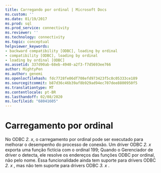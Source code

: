 ```yaml
---
title: Carregando por ordinal | Microsoft Docs
ms.custom: ''
ms.date: 01/19/2017
ms.prod: sql
ms.prod_service: connectivity
ms.reviewer: ''
ms.technology: connectivity
ms.topic: conceptual
helpviewer_keywords:
- backward compatibility [ODBC], loading by ordinal
- compatibility [ODBC], loading by ordinal
- loading by ordinal [ODBC]
ms.assetid: 337d90ab-68eb-4940-a2f3-f7d5693ee766
author: MightyPen
ms.author: genemi
ms.openlocfilehash: fdc7728fe06df708efd973423f5c8c05333ce189
ms.sourcegitcommit: b87d36c46b39af8b929ad94ec707dee8800950f5
ms.translationtype: MT
ms.contentlocale: pt-BR
ms.lasthandoff: 02/08/2020
ms.locfileid: "68041605"
---
```

# <a name="loading-by-ordinal"></a>Carregamento por ordinal
No ODBC *2. x*, o carregamento por ordinal pode ser executado para melhorar o desempenho do processo de conexão. Um driver ODBC *2. x* exporta uma função fictícia com o ordinal 199; Quando o Gerenciador de driver o detecta, ele resolve os endereços das funções ODBC por ordinal, não pelo nome. Essa funcionalidade ainda tem suporte para drivers ODBC *2. x* , mas não tem suporte para drivers ODBC *3. x* .
